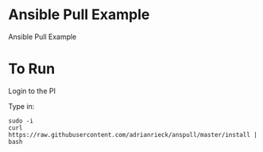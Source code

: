 # Ansible Pull Example
Ansible Pull Example


# To Run
Login to the PI

Type in:
```
sudo -i
curl https://raw.githubusercontent.com/adrianrieck/anspull/master/install | bash
```